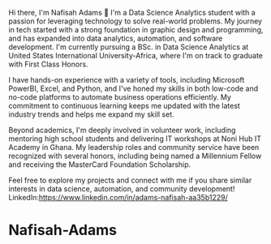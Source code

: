 Hi there, I'm Nafisah Adams 👋
I'm a Data Science Analytics student with a passion for leveraging technology to solve real-world problems.
My journey in tech started with a strong foundation in graphic design and programming, and has expanded into data analytics,
automation, and software development. I'm currently pursuing a BSc. in Data Science Analytics at United States International University-Africa, 
where I'm on track to graduate with First Class Honors.

I have hands-on experience with a variety of tools, including Microsoft PowerBI, Excel, and Python, and I've honed my skills in both low-code and no-code platforms
to automate business operations efficiently. My commitment to continuous learning keeps me updated with the latest industry trends and helps me expand my skill set.

Beyond academics, I'm deeply involved in volunteer work, including mentoring high school students and delivering IT workshops at Noni Hub IT Academy in Ghana.
My leadership roles and community service have been recognized with several honors, including being named a Millennium Fellow and receiving the MasterCard Foundation Scholarship.

Feel free to explore my projects and connect with me if you share similar interests in data science, automation, and community development!
LinkedIn:https://www.linkedin.com/in/adams-nafisah-aa35b1229/
# Nafisah-Adams
